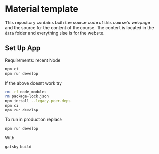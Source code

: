 # Material template

This repository contains both the source code of this course's webpage and the source for the content of the course. The content is located in the `data` folder and everything else is for the website.


## Set Up App


Requirements: recent Node

```sh
npm ci
npm run develop
```
If the above doesnt work try

```sh
rm -rf node_modules
rm package-lock.json
npm install --legacy-peer-deps
npm ci
npm run develop
```

To run in production replace 

```sh
npm run develop
```
With

```sh
gatsby build
```
